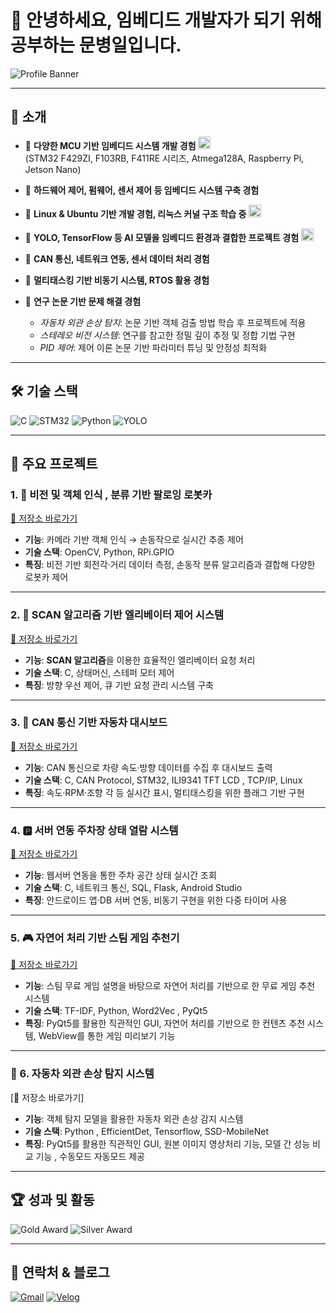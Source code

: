 # 👋 안녕하세요, 임베디드 개발자가 되기 위해 공부하는 문병일입니다.

![Profile Banner](https://capsule-render.vercel.app/api?type=waving&color=0:0f2027,100:2c5364&height=200&text=Welcome%20to%20My%20GitHub&fontSize=40&fontColor=ffffff)

---

## 🚀 소개
- 💾 **다양한 MCU 기반 임베디드 시스템 개발 경험** <img src="https://cdn-icons-png.flaticon.com/512/2103/2103626.png" width="20"/>  
  (STM32 F429ZI, F103RB, F411RE 시리즈, Atmega128A, Raspberry Pi, Jetson Nano)  

- 🔧 **하드웨어 제어, 펌웨어, 센서 제어 등 임베디드 시스템 구축 경험**

- 🐧 **Linux & Ubuntu 기반 개발 경험, 리눅스 커널 구조 학습 중** <img src="https://cdn-icons-png.flaticon.com/512/518/518713.png" width="20"/>  

- 🧠 **YOLO, TensorFlow 등 AI 모델을 임베디드 환경과 결합한 프로젝트 경험** <img src="https://cdn-icons-png.flaticon.com/512/1088/1088537.png" width="20"/>  

- 📡 **CAN 통신, 네트워크 연동, 센서 데이터 처리 경험**

- 🌱 **멀티태스킹 기반 비동기 시스템, RTOS 활용 경험**

- 📖 **연구 논문 기반 문제 해결 경험**  
  - *자동차 외관 손상 탐지*: 논문 기반 객체 검출 방법 학습 후 프로젝트에 적용  
  - *스테레오 비전 시스템*: 연구를 참고한 정밀 깊이 추정 및 정합 기법 구현  
  - *PID 제어*: 제어 이론 논문 기반 파라미터 튜닝 및 안정성 최적화  

---

## 🛠 기술 스택
![C](https://img.shields.io/badge/C-00599C?style=flat&logo=c&logoColor=white)
![STM32](https://img.shields.io/badge/STM32-03234B?style=flat&logo=stmicroelectronics&logoColor=white)
![Python](https://img.shields.io/badge/Python-3776AB?style=flat&logo=python&logoColor=white)
![YOLO](https://img.shields.io/badge/YOLO-FF6F00?style=flat&logo=ai&logoC)

---

## 📂 주요 프로젝트
### 1. 🤖 비전 및 객체 인식 , 분류 기반 팔로잉 로봇카  
[🔗 저장소 바로가기](https://github.com/david1597-embedded/aumo_reco_project)  
- **기능**: 카메라 기반 객체 인식 → 손동작으로 실시간 추종 제어  
- **기술 스택**: OpenCV, Python, RPi.GPIO  
- **특징**: 비전 기반 회전각·거리 데이터 측정, 손동작 분류 알고리즘과 결합해 다양한 로봇카 제어  

---

### 2. 🏢 SCAN 알고리즘 기반 엘리베이터 제어 시스템  
[🔗 저장소 바로가기](https://github.com/david1597-embedded/elevatorproject)  
- **기능**: **SCAN 알고리즘**을 이용한 효율적인 엘리베이터 요청 처리  
- **기술 스택**: C, 상태머신, 스테퍼 모터 제어  
- **특징**: 방향 우선 제어, 큐 기반 요청 관리 시스템 구축  

---

### 3. 🚗 CAN 통신 기반 자동차 대시보드  
[🔗 저장소 바로가기](https://github.com/david1597-embedded/can_project)  
- **기능**: CAN 통신으로 차량 속도·방향 데이터를 수집 후 대시보드 출력  
- **기술 스택**: C, CAN Protocol, STM32, ILI9341 TFT LCD , TCP/IP, Linux
- **특징**: 속도·RPM·조향 각 등 실시간 표시, 멀티태스킹을 위한 플래그 기반 구현

---

### 4. 🅿️ 서버 연동 주차장 상태 열람 시스템  
[🔗 저장소 바로가기](https://github.com/david1597-embedded/parkinglot_project)  
- **기능**: 웹서버 연동을 통한 주차 공간 상태 실시간 조회  
- **기술 스택**: C, 네트워크 통신, SQL, Flask, Android Studio  
- **특징**: 안드로이드 앱·DB 서버 연동, 비동기 구현을 위한 다중 타이머 사용


---

### 5. 🎮 자연어 처리 기반 스팀 게임 추천기 
[🔗 저장소 바로가기](https://github.com/david1597-embedded/game_recommendation)  
- **기능**: 스팀 무료 게임 설명을 바탕으로 자연어 처리를 기반으로 한 무료 게임 추천 시스템
- **기술 스택**: TF-IDF, Python, Word2Vec , PyQt5
- **특징**: PyQt5를 활용한 직관적인 GUI, 자연어 처리를 기반으로 한 컨텐츠 추천 시스템, WebView를 통한 게임 미리보기 기능

---

### 🚗 6. 자동차 외관 손상 탐지 시스템
[🔗 저장소 바로가기]
- **기능**: 객체 탐지 모델을 활용한 자동차 외관 손상 감지 시스템
- **기술 스택**: Python , EfficientDet, Tensorflow, SSD-MobileNet
- **특징**: PyQt5를 활용한 직관적인 GUI, 원본 이미지 영상처리 기능, 모델 간 성능 비교 기능 , 수동모드 자동모드 제공

---

## 🏆 성과 및 활동
![Gold Award](https://img.shields.io/badge/졸업%20프로젝트-금상-FFD700?style=for-the-badge&logo=medal&logoColor=white)
![Silver Award](https://img.shields.io/badge/Intel%20Edge%20AI%20SW%20아카데미%20프로젝트-은상-C0C0C0?style=for-the-badge&logo=intel&logoColor=white)

---

## 🔗 연락처 & 블로그
[![Gmail](https://img.shields.io/badge/Gmail-D14836?style=flat&logo=gmail&logoColor=white)](mailto:kkhyun3131@gmail.com)
[![Velog](https://img.shields.io/badge/Velog-20C997?style=flat&logo=velog&logoColor=white)](https://velog.io/@david1597/posts)


